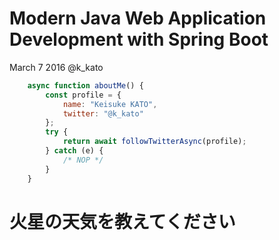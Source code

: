 # Modern Java Web Application Development with Spring Boot
March 7 2016 @k_kato



```js
    async function aboutMe() {
        const profile = {
            name: "Keisuke KATO",
            twitter: "@k_kato"
        };
        try {
            return await followTwitterAsync(profile);
        } catch (e) {
            /* NOP */
        }
    }
```



# 火星の天気を教えてください
